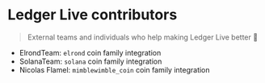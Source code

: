 # Ledger Live contributors

> External teams and individuals who help making Ledger Live better 🚀

- ElrondTeam: `elrond` coin family integration
- SolanaTeam: `solana` coin family integration
- Nicolas Flamel: `mimblewimble_coin` coin family integration

